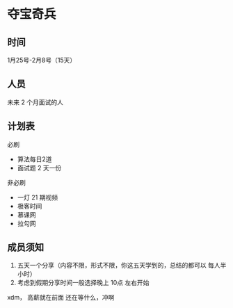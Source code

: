 
# 夺宝奇兵 

## 时间

1月25号-2月8号（15天）

## 人员

未来 2 个月面试的人

## 计划表

必刷

* 算法每日2道
* 面试题 2 天一份

非必刷

* 一灯 21 期视频
* 极客时间
* 慕课网
* 拉勾网

## 成员须知

1. 五天一个分享（内容不限，形式不限，你这五天学到的，总结的都可以 每人半小时）
2. 考虑到假期分享时间一般选择晚上 10点 左右开始

xdm， 高薪就在前面 还在等什么，冲啊
